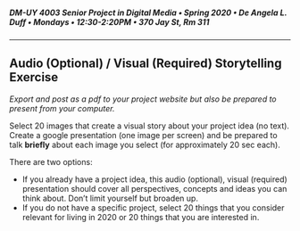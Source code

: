 ##### DM-UY 4003 Senior Project in Digital Media • Spring 2020 • De Angela L. Duff • Mondays • 12:30-2:20PM • 370 Jay St, Rm 311

---

## Audio (Optional) / Visual (Required) Storytelling Exercise

*Export and post as a pdf to your project website but also be prepared to present from your computer.*

Select 20 images that create a visual story about your project idea (no text). Create a google presentation (one image per screen) and be prepared to talk **briefly** about each image you select (for approximately 20 sec each). 

There are two options:
* If you already have a project idea, this audio (optional), visual (required) presentation should cover all perspectives, concepts and ideas you can think about. Don’t limit yourself but broaden up.
* If you do not have a specific project, select 20 things that you consider relevant for living in 2020 or 20 things that you are interested in.